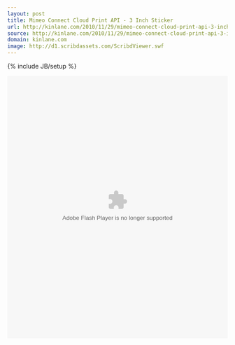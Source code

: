 ```yaml
---
layout: post
title: Mimeo Connect Cloud Print API - 3 Inch Sticker
url: http://kinlane.com/2010/11/29/mimeo-connect-cloud-print-api-3-inch-sticker/
source: http://kinlane.com/2010/11/29/mimeo-connect-cloud-print-api-3-inch-sticker/
domain: kinlane.com
image: http://d1.scribdassets.com/ScribdViewer.swf
---
```

{% include JB/setup %}<p><html xmlns="http://www.w3.org/1999/xhtml">
  <head>
    <title></title>
  </head>
  <body>
    <object id="doc_100646840455939" style="outline: none;" classid="clsid:d27cdb6e-ae6d-11cf-96b8-444553540000" width="100%" height="600" codebase=
    "http://download.macromedia.com/pub/shockwave/cabs/flash/swflash.cab#version=6,0,40,0">
      <param name="name" value="doc_100646840455939" />
      <param name="data" value="http://d1.scribdassets.com/ScribdViewer.swf" />
      <param name="wmode" value="opaque" />
      <param name="bgcolor" value="#ffffff" />
      <param name="allowFullScreen" value="true" />
      <param name="allowScriptAccess" value="always" />
      <param name="FlashVars" value="document_id=44347495&amp;access_key=key-2bwgunotrdkuoxd3u0cu&amp;page=1&amp;viewMode=list" />
      <param name="src" value="http://d1.scribdassets.com/ScribdViewer.swf" />
      <param name="allowfullscreen" value="true" />
      <embed id="doc_100646840455939" style="outline: none;" type="application/x-shockwave-flash" width="100%" height="600" src="http://d1.scribdassets.com/ScribdViewer.swf" flashvars=
      "document_id=44347495&amp;access_key=key-2bwgunotrdkuoxd3u0cu&amp;page=1&amp;viewMode=list" allowscriptaccess="always" allowfullscreen="true" bgcolor="#FFFFFF" wmode="opaque" data=
      "http://d1.scribdassets.com/ScribdViewer.swf" name="doc_100646840455939" />
    </object>
  </body>
</html></p>
